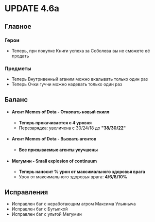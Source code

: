 # UPDATE 4.6a

## Главное

### Герои

* Теперь, при покупке Книги успеха за Соболева вы не сможете её продать

### Предметы

* Теперь Внутривенный аганим можно вкалывать только один раз
* Теперь Очки гуччи можно надевать только один раз

## Баланс

* #### Агент Memes of Dota - Откопать новый скилл
  * **Теперь прокачивается с 4 уровня**
  * Перезарядка: увеличена с 30/24/18 до **"38/30/22"**
  
* #### Агент Memes of Dota - Вызвать агентов
  * **Все призываемые агенты улучшены**
  
* #### Мегумин - Small explosion of continuum
  * **Теперь наносит % урон от максимального здоровья врага**
  * Урон от максимального здоровья врага: **4/6/8/10%**

## Исправления

* Исправлен баг с неработающим агром Максима Ульяныча
* Исправлен баг с Бутылкой
* Исправлен баг с ультой Мегумин


